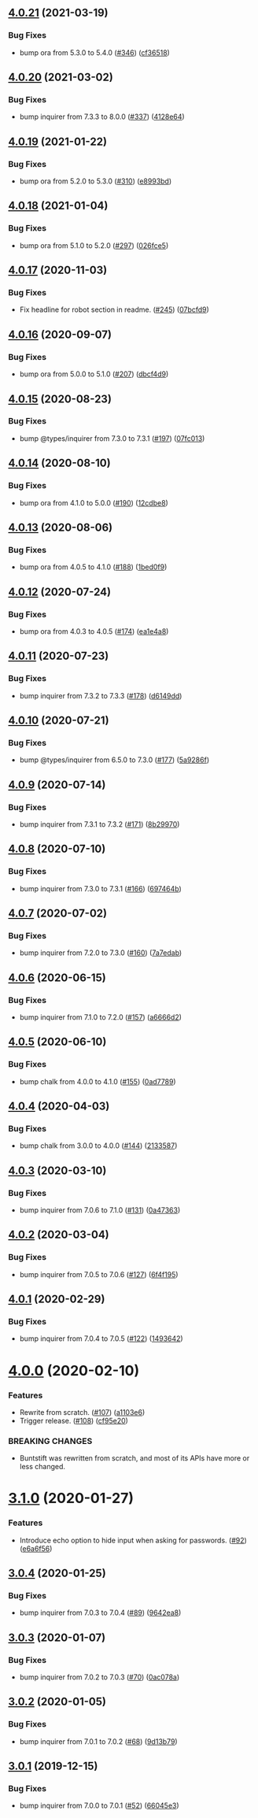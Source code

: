 ## [4.0.21](https://github.com/thenativeweb/buntstift/compare/4.0.20...4.0.21) (2021-03-19)


### Bug Fixes

* bump ora from 5.3.0 to 5.4.0 ([#346](https://github.com/thenativeweb/buntstift/issues/346)) ([cf36518](https://github.com/thenativeweb/buntstift/commit/cf3651877a6c6f68485f7a1304fb64391359427c))

## [4.0.20](https://github.com/thenativeweb/buntstift/compare/4.0.19...4.0.20) (2021-03-02)


### Bug Fixes

* bump inquirer from 7.3.3 to 8.0.0 ([#337](https://github.com/thenativeweb/buntstift/issues/337)) ([4128e64](https://github.com/thenativeweb/buntstift/commit/4128e6430957a00a62e960048773b9e3aadfd0f8))

## [4.0.19](https://github.com/thenativeweb/buntstift/compare/4.0.18...4.0.19) (2021-01-22)


### Bug Fixes

* bump ora from 5.2.0 to 5.3.0 ([#310](https://github.com/thenativeweb/buntstift/issues/310)) ([e8993bd](https://github.com/thenativeweb/buntstift/commit/e8993bd0c75f8d43f84b13feb2a012358b1a4376))

## [4.0.18](https://github.com/thenativeweb/buntstift/compare/4.0.17...4.0.18) (2021-01-04)


### Bug Fixes

* bump ora from 5.1.0 to 5.2.0 ([#297](https://github.com/thenativeweb/buntstift/issues/297)) ([026fce5](https://github.com/thenativeweb/buntstift/commit/026fce50c929787182321037eab3be0010b2773c))

## [4.0.17](https://github.com/thenativeweb/buntstift/compare/4.0.16...4.0.17) (2020-11-03)


### Bug Fixes

* Fix headline for robot section in readme. ([#245](https://github.com/thenativeweb/buntstift/issues/245)) ([07bcfd9](https://github.com/thenativeweb/buntstift/commit/07bcfd978c1d24bd911ee7737285528b7f3db2b5))

## [4.0.16](https://github.com/thenativeweb/buntstift/compare/4.0.15...4.0.16) (2020-09-07)


### Bug Fixes

* bump ora from 5.0.0 to 5.1.0 ([#207](https://github.com/thenativeweb/buntstift/issues/207)) ([dbcf4d9](https://github.com/thenativeweb/buntstift/commit/dbcf4d93ddf183af96b8a42901ce512285e8e216))

## [4.0.15](https://github.com/thenativeweb/buntstift/compare/4.0.14...4.0.15) (2020-08-23)


### Bug Fixes

* bump @types/inquirer from 7.3.0 to 7.3.1 ([#197](https://github.com/thenativeweb/buntstift/issues/197)) ([07fc013](https://github.com/thenativeweb/buntstift/commit/07fc013cbc192fe9667473b816d78272b8ebd0d8))

## [4.0.14](https://github.com/thenativeweb/buntstift/compare/4.0.13...4.0.14) (2020-08-10)


### Bug Fixes

* bump ora from 4.1.0 to 5.0.0 ([#190](https://github.com/thenativeweb/buntstift/issues/190)) ([12cdbe8](https://github.com/thenativeweb/buntstift/commit/12cdbe8cf03a644e332a28f5db254c4e9edb20b9))

## [4.0.13](https://github.com/thenativeweb/buntstift/compare/4.0.12...4.0.13) (2020-08-06)


### Bug Fixes

* bump ora from 4.0.5 to 4.1.0 ([#188](https://github.com/thenativeweb/buntstift/issues/188)) ([1bed0f9](https://github.com/thenativeweb/buntstift/commit/1bed0f9ef1208460be17fa361d6f9a47c0fd7143))

## [4.0.12](https://github.com/thenativeweb/buntstift/compare/4.0.11...4.0.12) (2020-07-24)


### Bug Fixes

* bump ora from 4.0.3 to 4.0.5 ([#174](https://github.com/thenativeweb/buntstift/issues/174)) ([ea1e4a8](https://github.com/thenativeweb/buntstift/commit/ea1e4a8d7873a5eac8a739c9616d9a2b7fbb7426))

## [4.0.11](https://github.com/thenativeweb/buntstift/compare/4.0.10...4.0.11) (2020-07-23)


### Bug Fixes

* bump inquirer from 7.3.2 to 7.3.3 ([#178](https://github.com/thenativeweb/buntstift/issues/178)) ([d6149dd](https://github.com/thenativeweb/buntstift/commit/d6149ddd68f7436c3f4ab8d49f1ae7cdfec7525f))

## [4.0.10](https://github.com/thenativeweb/buntstift/compare/4.0.9...4.0.10) (2020-07-21)


### Bug Fixes

* bump @types/inquirer from 6.5.0 to 7.3.0 ([#177](https://github.com/thenativeweb/buntstift/issues/177)) ([5a9286f](https://github.com/thenativeweb/buntstift/commit/5a9286f1a3244a3f5eced32006361de61d3a4ebf))

## [4.0.9](https://github.com/thenativeweb/buntstift/compare/4.0.8...4.0.9) (2020-07-14)


### Bug Fixes

* bump inquirer from 7.3.1 to 7.3.2 ([#171](https://github.com/thenativeweb/buntstift/issues/171)) ([8b29970](https://github.com/thenativeweb/buntstift/commit/8b299701f2e34432d1a934738ebbe20a37135981))

## [4.0.8](https://github.com/thenativeweb/buntstift/compare/4.0.7...4.0.8) (2020-07-10)


### Bug Fixes

* bump inquirer from 7.3.0 to 7.3.1 ([#166](https://github.com/thenativeweb/buntstift/issues/166)) ([697464b](https://github.com/thenativeweb/buntstift/commit/697464b2de37de3abb684f7c89e6cd5af16eb429))

## [4.0.7](https://github.com/thenativeweb/buntstift/compare/4.0.6...4.0.7) (2020-07-02)


### Bug Fixes

* bump inquirer from 7.2.0 to 7.3.0 ([#160](https://github.com/thenativeweb/buntstift/issues/160)) ([7a7edab](https://github.com/thenativeweb/buntstift/commit/7a7edabcfa3b218c0ab674d4e5281ac71a7df5dc))

## [4.0.6](https://github.com/thenativeweb/buntstift/compare/4.0.5...4.0.6) (2020-06-15)


### Bug Fixes

* bump inquirer from 7.1.0 to 7.2.0 ([#157](https://github.com/thenativeweb/buntstift/issues/157)) ([a6666d2](https://github.com/thenativeweb/buntstift/commit/a6666d2c7a7b4e0b5fcadc365dcf8da23bfabc3d))

## [4.0.5](https://github.com/thenativeweb/buntstift/compare/4.0.4...4.0.5) (2020-06-10)


### Bug Fixes

* bump chalk from 4.0.0 to 4.1.0 ([#155](https://github.com/thenativeweb/buntstift/issues/155)) ([0ad7789](https://github.com/thenativeweb/buntstift/commit/0ad778935f8054f0794e50de2c84c9c168e3af31))

## [4.0.4](https://github.com/thenativeweb/buntstift/compare/4.0.3...4.0.4) (2020-04-03)


### Bug Fixes

* bump chalk from 3.0.0 to 4.0.0 ([#144](https://github.com/thenativeweb/buntstift/issues/144)) ([2133587](https://github.com/thenativeweb/buntstift/commit/2133587e94743294b36bed2a38f9da165e731d06))

## [4.0.3](https://github.com/thenativeweb/buntstift/compare/4.0.2...4.0.3) (2020-03-10)


### Bug Fixes

* bump inquirer from 7.0.6 to 7.1.0 ([#131](https://github.com/thenativeweb/buntstift/issues/131)) ([0a47363](https://github.com/thenativeweb/buntstift/commit/0a473634b20046ed28cdac3aa85aaf4ef464aa30))

## [4.0.2](https://github.com/thenativeweb/buntstift/compare/4.0.1...4.0.2) (2020-03-04)


### Bug Fixes

* bump inquirer from 7.0.5 to 7.0.6 ([#127](https://github.com/thenativeweb/buntstift/issues/127)) ([6f4f195](https://github.com/thenativeweb/buntstift/commit/6f4f195affe70ea3501ee3e5079ae8128d599220))

## [4.0.1](https://github.com/thenativeweb/buntstift/compare/4.0.0...4.0.1) (2020-02-29)


### Bug Fixes

* bump inquirer from 7.0.4 to 7.0.5 ([#122](https://github.com/thenativeweb/buntstift/issues/122)) ([1493642](https://github.com/thenativeweb/buntstift/commit/1493642fee1b5c8dc48ca7df5db69951f9c4be01))

# [4.0.0](https://github.com/thenativeweb/buntstift/compare/3.1.0...4.0.0) (2020-02-10)


### Features

* Rewrite from scratch. ([#107](https://github.com/thenativeweb/buntstift/issues/107)) ([a1103e6](https://github.com/thenativeweb/buntstift/commit/a1103e6db89e8cecbddd50229083829578112903))
* Trigger release. ([#108](https://github.com/thenativeweb/buntstift/issues/108)) ([cf95e20](https://github.com/thenativeweb/buntstift/commit/cf95e20a75016a9e8917881a20160063cabd5817))


### BREAKING CHANGES

* Buntstift was rewritten from scratch, and most of its APIs have more or less changed.

# [3.1.0](https://github.com/thenativeweb/buntstift/compare/3.0.4...3.1.0) (2020-01-27)


### Features

* Introduce echo option to hide input when asking for passwords. ([#92](https://github.com/thenativeweb/buntstift/issues/92)) ([e6a6f56](https://github.com/thenativeweb/buntstift/commit/e6a6f5625f68d9dc36d07ef17d6c76e0d2b3d0ae))

## [3.0.4](https://github.com/thenativeweb/buntstift/compare/3.0.3...3.0.4) (2020-01-25)


### Bug Fixes

* bump inquirer from 7.0.3 to 7.0.4 ([#89](https://github.com/thenativeweb/buntstift/issues/89)) ([9642ea8](https://github.com/thenativeweb/buntstift/commit/9642ea8ede5a1677d6b5bedbb7e74432f1104cdc))

## [3.0.3](https://github.com/thenativeweb/buntstift/compare/3.0.2...3.0.3) (2020-01-07)


### Bug Fixes

* bump inquirer from 7.0.2 to 7.0.3 ([#70](https://github.com/thenativeweb/buntstift/issues/70)) ([0ac078a](https://github.com/thenativeweb/buntstift/commit/0ac078a51b2f89cbe1a567025f776b6497e6cf49))

## [3.0.2](https://github.com/thenativeweb/buntstift/compare/3.0.1...3.0.2) (2020-01-05)


### Bug Fixes

* bump inquirer from 7.0.1 to 7.0.2 ([#68](https://github.com/thenativeweb/buntstift/issues/68)) ([9d13b79](https://github.com/thenativeweb/buntstift/commit/9d13b79c9aba9b09ca8e9ac1d46eb00988dfd41f))

## [3.0.1](https://github.com/thenativeweb/buntstift/compare/3.0.0...3.0.1) (2019-12-15)


### Bug Fixes

* bump inquirer from 7.0.0 to 7.0.1 ([#52](https://github.com/thenativeweb/buntstift/issues/52)) ([66045e3](https://github.com/thenativeweb/buntstift/commit/66045e361b2a71db43fad5243fbd82fde7484a8c))
